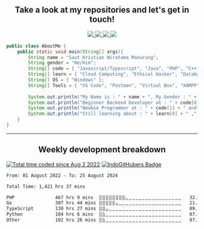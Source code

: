 <h2 align="center">
  Take a look at my repositories and let's get in touch!
</h2>
<p align="center">
  <a href= "https://www.instagram.com/sautmanurung/">
    <img src="https://img.icons8.com/material-outlined/30/689d6a/instagram.png"/>
  </a>
  <a href= "https://www.linkedin.com/in/saut-kristian-wiratama-manurung/">
    <img src="https://img.icons8.com/material-outlined/30/689d6a/linkedin.png"/>
  </a>
  <a href= "https://sautmanurung.my.id/">
    <img src="https://img.icons8.com/material-outlined/30/689d6a/geography.png"/>
  </a>
  <a href="mailto:smanurung360@gmail.com">
    <img src="https://img.icons8.com/material-outlined/30/689d6a/email.png"/>
  </a>
</p>

```java
public class AboutMe {
    public static void main(String[] args){
        String name = "Saut Kristian Wiratama Manurung";
        String gender = "He/Him";
        String[] code = { "Javascript/Typescript", "Java", "PHP", "C++", "Golang/Go", "Python" };
        String[] learn = { "Cloud Computing", "Ethical Hacker", "Database" };
        String[] OS = { "Windows" };
        String[] Tools = { "VS Code", "Postman", "Virtual Box", "XAMPP" };
        
        System.out.println("My Name is : " + name + ", My Gender : " + gender);
        System.out.println("Beginner Backend Developer at : " + code[0] + " , " + code[2] + " and " + code[4]);
        System.out.println("Newbie Programmer at : " + code[1] + " and " + code[3]);
        System.out.println("Still learning about : " + learn[0] + " ," + learn[1] + " ," + code[4] + " and " + learn[2]);
    }
}
```

---

<h2 align="center">Weekly development breakdown</h2>
<a href="https://wakatime.com/@33791fca-8736-4c64-8881-e10ce8cd9773"><img src="https://wakatime.com/badge/user/33791fca-8736-4c64-8881-e10ce8cd9773.svg" alt="Total time coded since Aug 2 2022" /></a>
<a href="https://indogithubers.vercel.app/">
    <img src="https://indogithubers-badge.vercel.app/badge?username=sautmanurung1&style=plastic&color=blue" alt="IndoGitHubers Badge">
</a>
<p align="center">
<!--START_SECTION:waka-->

```txt
From: 01 August 2022 - To: 25 August 2024

Total Time: 1,421 hrs 37 mins

PHP               467 hrs 9 mins  ⣿⣿⣿⣿⣿⣿⣿⣿⣄⣀⣀⣀⣀⣀⣀⣀⣀⣀⣀⣀⣀⣀⣀⣀⣀   32.86 %
Go                307 hrs 44 mins ⣿⣿⣿⣿⣿⣤⣀⣀⣀⣀⣀⣀⣀⣀⣀⣀⣀⣀⣀⣀⣀⣀⣀⣀⣀   21.65 %
TypeScript        130 hrs 27 mins ⣿⣿⣤⣀⣀⣀⣀⣀⣀⣀⣀⣀⣀⣀⣀⣀⣀⣀⣀⣀⣀⣀⣀⣀⣀   09.18 %
Python            104 hrs 6 mins  ⣿⣷⣀⣀⣀⣀⣀⣀⣀⣀⣀⣀⣀⣀⣀⣀⣀⣀⣀⣀⣀⣀⣀⣀⣀   07.32 %
Other             102 hrs 26 mins ⣿⣷⣀⣀⣀⣀⣀⣀⣀⣀⣀⣀⣀⣀⣀⣀⣀⣀⣀⣀⣀⣀⣀⣀⣀   07.21 %
```

<!--END_SECTION:waka-->
</p>
